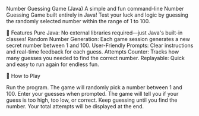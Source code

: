 Number Guessing Game (Java)
A simple and fun command-line Number Guessing Game built entirely in Java! Test your luck and logic by guessing the randomly selected number within the range of 1 to 100.

🎲 Features
Pure Java: No external libraries required—just Java's built-in classes!
Random Number Generation: Each game session generates a new secret number between 1 and 100.
User-Friendly Prompts: Clear instructions and real-time feedback for each guess.
Attempts Counter: Tracks how many guesses you needed to find the correct number.
Replayable: Quick and easy to run again for endless fun.

🚀 How to Play

Run the program.
The game will randomly pick a number between 1 and 100.
Enter your guesses when prompted.
The game will tell you if your guess is too high, too low, or correct.
Keep guessing until you find the number. Your total attempts will be displayed at the end.
